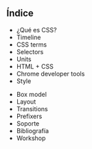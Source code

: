 
## Índice

<div>
<ul>
  <li>¿Qué es CSS?</li>
  <li>Timeline</li>
  <li>CSS terms</li>
  <li>Selectors</li>
  <li>Units</li>
  <li>HTML + CSS</li>
  <li>Chrome developer tools</li>
  <li>Style</li>
</ul>
<ul>
</ul>
<ul>
</ul>
<ul>
  <li>Box model</li>
  <li>Layout</li>
  <li>Transitions</li>
  <li>Prefixers</li>
  <li>Soporte</li>
  <li>Bibliografía</li>
  <li>Workshop</li>
</ul>
</div>